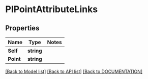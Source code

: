 # PIPointAttributeLinks

## Properties
Name | Type | Notes
------------ | ------------- | -------------
**Self** | **string**
**Point** | **string**

[[Back to Model list]](../../DOCUMENTATION.md#documentation-for-models) [[Back to API list]](../../DOCUMENTATION.md#documentation-for-api-endpoints) [[Back to DOCUMENTATION]](../../DOCUMENTATION.md)
